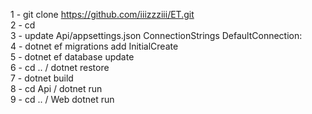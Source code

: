 1 - git clone https://github.com/iiizzziii/ET.git  
2 - cd <PROJECT-ROOT-DIR>  
3 - update Api/appsettings.json ConnectionStrings DefaultConnection: <YOUR-LOCAL-SQL-SERVER-INSTANCE>  
4 - dotnet ef migrations add InitialCreate  
5 - dotnet ef database update  
6 - cd .. / dotnet restore  
7 - dotnet build  
8 - cd Api / dotnet run  
9 - cd .. / Web dotnet run  

